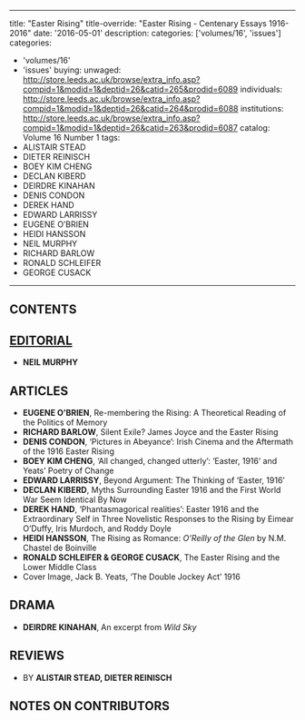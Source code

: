 
---
title: "Easter Rising"
title-override: "Easter Rising - Centenary Essays 1916-2016"
date: '2016-05-01'
description:
categories: ['volumes/16', 'issues']
categories:
  - 'volumes/16'
  - 'issues'
buying:
  unwaged: http://store.leeds.ac.uk/browse/extra_info.asp?compid=1&modid=1&deptid=26&catid=265&prodid=6089
  individuals: http://store.leeds.ac.uk/browse/extra_info.asp?compid=1&modid=1&deptid=26&catid=264&prodid=6088
  institutions: http://store.leeds.ac.uk/browse/extra_info.asp?compid=1&modid=1&deptid=26&catid=263&prodid=6087
catalog: Volume 16 Number 1
tags:
- ALISTAIR STEAD
- DIETER REINISCH
- BOEY KIM CHENG
- DECLAN KIBERD
- DEIRDRE KINAHAN
- DENIS CONDON
- DEREK HAND
- EDWARD LARRISSY
- EUGENE O’BRIEN
- HEIDI HANSSON
- NEIL MURPHY
- RICHARD BARLOW
- RONALD SCHLEIFER
- GEORGE CUSACK


---


## CONTENTS

## <a href="https://www.academia.edu/24112394/16.1_Easter_Rising_-_Editorial">EDITORIAL</a>

- **NEIL MURPHY**

## ARTICLES

- **EUGENE O’BRIEN**, Re-membering the Rising: A Theoretical Reading of the Politics of Memory
- **RICHARD BARLOW**, Silent Exile? James Joyce and the Easter Rising
- **DENIS CONDON**, ‘Pictures in Abeyance’: Irish Cinema and the Aftermath of the 1916 Easter Rising
- **BOEY KIM CHENG**, ‘All changed, changed utterly’: ‘Easter, 1916’ and Yeats’ Poetry of Change
- **EDWARD LARRISSY**, Beyond Argument: The Thinking of ‘Easter, 1916’
- **DECLAN KIBERD**, Myths Surrounding Easter 1916 and the First World War Seem Identical By Now
- **DEREK HAND**, ‘Phantasmagorical realities’: Easter 1916 and the Extraordinary Self in Three Novelistic Responses to the Rising by Eimear O’Duffy, Iris Murdoch, and Roddy Doyle
- **HEIDI HANSSON**, The Rising as Romance: *O’Reilly of the Glen* by N.M. Chastel de Boinville
- **RONALD SCHLEIFER &amp; GEORGE CUSACK**, The Easter Rising and the Lower Middle Class
- Cover Image, Jack B. Yeats, ‘The Double Jockey Act’ 1916

## DRAMA

- **DEIRDRE KINAHAN**, An excerpt from *Wild Sky*

## REVIEWS

- BY **ALISTAIR STEAD, DIETER REINISCH**

## NOTES ON CONTRIBUTORS
